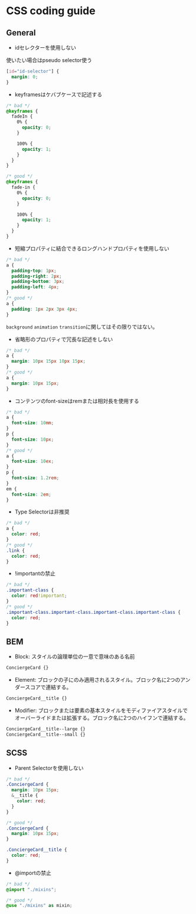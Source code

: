 # CSS coding guide

## General

- idセレクターを使用しない

使いたい場合はpseudo selector使う

```css
[id="id-selector"] {
  margin: 0;
}
```

- keyframesはケバブケースで記述する

```css
/* bad */
@keyframes {
  fadeIn {
    0% {
      opacity: 0;
    }

    100% {
      opacity: 1;
    }
  }
}

/* good */
@keyframes {
  fade-in {
    0% {
      opacity: 0;
    }

    100% {
      opacity: 1;
    }
  }
}
```

- 短縮プロパティに結合できるロングハンドプロパティを使用しない

```css
/* bad */
a {
  padding-top: 1px;
  padding-right: 2px;
  padding-bottom: 3px;
  padding-left: 4px;
}
/* good */
a {
  padding: 1px 2px 3px 4px;
}
```

`background` `animation`  `transition`に関してはその限りではない。

- 省略形のプロパティで冗長な記述をしない

```css
/* bad */
a {
  margin: 10px 15px 10px 15px;
}
/* good */
a {
  margin: 10px 15px;
}
```

- コンテンツのfont-sizeはremまたは相対長を使用する

```css
/* bad */
a {
  font-size: 10mm;
}
p {
  font-size: 10px;
}
/* good */
a {
  font-size: 10ex;
}
p {
  font-size: 1.2rem;
}
em {
  font-size: 2em;
}
```

- Type Selectorは非推奨

```css
/* bad */
a {
  color: red;
}
/* good */
.link {
  color: red;
}

```

- !importantの禁止

```css
/* bad */
.important-class {
  color: red!important;
}
/* good */
.important-class.important-class.important-class.important-class {
  color: red;
}

```

## BEM

- Block: スタイルの論理単位の一意で意味のある名前

```css
ConciergeCard {}
```

- Element: ブロックの子にのみ適用されるスタイル。ブロック名に2つのアンダースコアで連結する。

```css
ConciergeCard__title {}
```

- Modifier: ブロックまたは要素の基本スタイルをモディファイアスタイルでオーバーライドまたは拡張する。ブロック名に2つのハイフンで連結する。

```css
ConciergeCard__title--large {}
ConciergeCard__title--small {}
```

## SCSS

- Parent Selectorを使用しない

```scss
/* bad */
.ConciergeCard {
  margin: 10px 15px;
  &__title {
    color: red;
  }
}

/* good */
.ConciergeCard {
  margin: 10px 15px;
}

.ConciergeCard__title {
  color: red;
}
```

- @importの禁止

```scss
/* bad */
@import "./mixins";

/* good */
@use "./mixins" as mixin;
```

